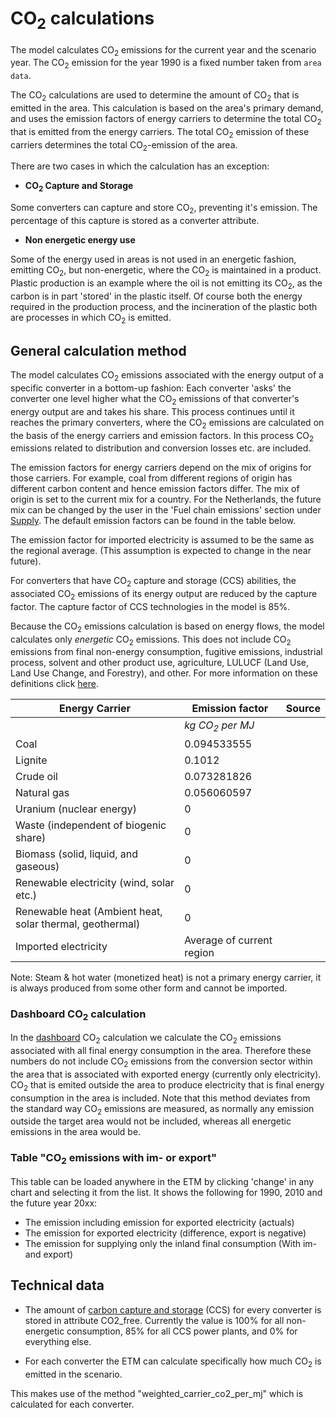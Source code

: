 # CO<sub>2</sub> calculations

The model calculates CO<sub>2</sub> emissions for the current year and the scenario year. The CO<sub>2</sub> emission for the year 1990 is a fixed number taken from `area data`.

The CO<sub>2</sub> calculations are used to determine the amount of CO<sub>2</sub> that is emitted in the area. This calculation is based on the area's primary demand, and uses the emission factors of energy carriers to determine the total CO<sub>2</sub> that is emitted from the energy carriers. The total CO<sub>2</sub> emission of these carriers determines the total CO<sub>2</sub>-emission of the area.

There are two cases in which the calculation has an exception:

-   **CO<sub>2</sub> Capture and Storage**

Some converters can capture and store CO<sub>2</sub>, preventing it's emission. The percentage of this capture is stored as a converter attribute.

-   **Non energetic energy use**

Some of the energy used in areas is not used in an energetic fashion, emitting CO<sub>2</sub>, but non-energetic, where the CO<sub>2</sub> is maintained in a product. Plastic production is an example where the oil is not emitting its CO<sub>2</sub>, as the carbon is in part 'stored' in the plastic itself. Of course both the energy required in the production process, and the incineration of the plastic both are processes in which CO<sub>2</sub> is emitted.

General calculation method
--------------------------

The model calculates CO<sub>2</sub> emissions associated with the energy output of a specific converter in a bottom-up fashion: Each converter 'asks' the converter one level higher what the CO<sub>2</sub> emissions of that converter's energy output are and takes his share. This process continues until it reaches the primary converters, where the CO<sub>2</sub> emissions are calculated on the basis of the energy carriers and emission factors. In this process CO<sub>2</sub> emissions related to distribution and conversion losses etc. are included.

The emission factors for energy carriers depend on the mix of origins for those carriers. For example, coal from different regions of origin has different carbon content and hence emission factors differ. The mix of origin is set to the current mix for a country. For the Netherlands, the future mix can be changed by the user in the 'Fuel chain emissions' section under [Supply](supply.md). The default emission factors can be found in the table below.

The emission factor for imported electricity is assumed to be the same as the regional average. (This assumption is expected to change in the near future).

For converters that have CO<sub>2</sub> capture and storage (CCS) abilities, the associated CO<sub>2</sub> emissions of its energy output are reduced by the capture factor. The capture factor of CCS technologies in the model is 85%.

Because the CO<sub>2</sub> emissions calculation is based on energy flows, the model calculates only *energetic* CO<sub>2</sub> emissions. This does not include CO<sub>2</sub> emissions from final non-energy consumption, fugitive emissions, industrial process, solvent and other product use, agriculture, LULUCF (Land Use, Land Use Change, and Forestry), and other. For more information on these definitions click [here](http://www.eea.europa.eu/publications/emep-eea-emission-inventory-guidebook-2009/part-b-sectoral-guidance-chapters).

| Energy Carrier | Emission factor | Source |
|----------------|-----------------|--------|
|  | *kg CO<sub>2</sub> per MJ* |  |
| Coal | 0.094533555 |  |
| Lignite | 0.1012 |  |
| Crude oil | 0.073281826 | |
| Natural gas | 0.056060597 | |
| Uranium (nuclear energy) | 0 | |
| Waste (independent of biogenic share) | 0 | |
| Biomass (solid, liquid, and gaseous) | 0 | |
| Renewable electricity (wind, solar etc.) | 0 | |
| Renewable heat (Ambient heat, solar thermal, geothermal) | 0 | |
| Imported electricity | Average of current region | |

Note: Steam & hot water (monetized heat) is not a primary energy carrier, it is always produced from some other form and cannot be imported.

### Dashboard CO<sub>2</sub> calculation

In the [dashboard](dashboard.md) CO<sub>2</sub> calculation we calculate the CO<sub>2</sub> emissions associated with all final energy consumption in the area. Therefore these numbers do not include CO<sub>2</sub> emissions from the conversion sector within the area that is associated with exported energy (currently only electricity). CO<sub>2</sub> that is emited outside the area to produce electricity that is final energy consumption in the area is included. Note that this method deviates from the standard way CO<sub>2</sub> emissions are measured, as normally any emission outside the target area would not be included, whereas all energetic emissions in the area would be. 

### Table "CO<sub>2</sub> emissions with im- or export"

This table can be loaded anywhere in the ETM by clicking 'change' in any chart and selecting it from the list. It shows the following for 1990, 2010 and the future year 20xx:

-   The emission including emission for exported electricity (actuals)
-   The emission for exported electricity (difference, export is negative)
-   The emission for supplying only the inland final consumption (With im- and export)

Technical data
--------------

-   The amount of [carbon capture and storage](http://en.wikipedia.org/wiki/Carbon_capture_and_storage) (CCS) for every converter is stored in attribute CO2\_free. Currently the value is 100% for all non-energetic consumption, 85% for all CCS power plants, and 0% for everything else.

-   For each converter the ETM can calculate specifically how much CO<sub>2</sub> is emitted in the scenario.

This makes use of the method "weighted\_carrier\_co2\_per\_mj" which is calculated for each converter.
